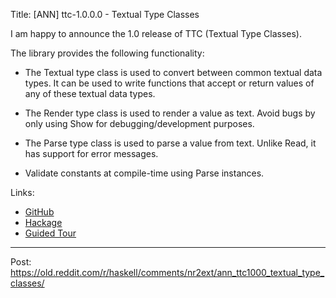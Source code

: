 Title: [ANN] ttc-1.0.0.0 - Textual Type Classes

I am happy to announce the 1.0 release of TTC (Textual Type Classes).

The library provides the following functionality:

* The Textual type class is used to convert between common textual data
  types.  It can be used to write functions that accept or return values
  of any of these textual data types.

* The Render type class is used to render a value as text.  Avoid bugs
  by only using Show for debugging/development purposes.

* The Parse type class is used to parse a value from text.  Unlike Read,
  it has support for error messages.

* Validate constants at compile-time using Parse instances.

Links:

* [GitHub](https://github.com/ExtremaIS/ttc-haskell)
* [Hackage](https://hackage.haskell.org/package/ttc)
* [Guided Tour](https://www.extrema.is/articles/ttc-textual-type-classes)

----

Post: <https://old.reddit.com/r/haskell/comments/nr2ext/ann_ttc1000_textual_type_classes/>
